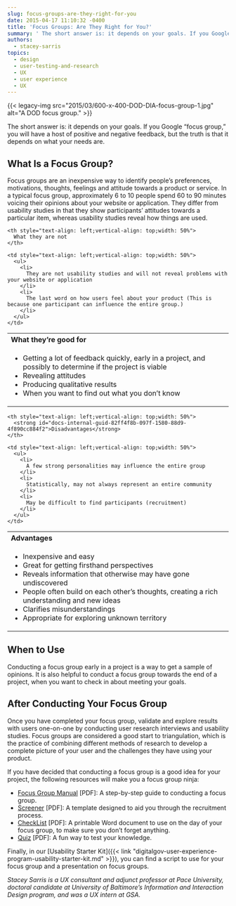```yaml
---
slug: focus-groups-are-they-right-for-you
date: 2015-04-17 11:10:32 -0400
title: 'Focus Groups: Are They Right for You?'
summary: ' The short answer is: it depends on your goals. If you Google &ldquo;focus group,&rdquo; you will have a host of positive and negative feedback, but the truth is that it depends on what your needs are. What Is a Focus Group? Focus groups are an inexpensive way'
authors:
  - stacey-sarris
topics:
  - design
  - user-testing-and-research
  - UX
  - user experience
  - UX
---
```


{{< legacy-img src="2015/03/600-x-400-DOD-DIA-focus-group-1.jpg" alt="A DOD focus group." >}}

The short answer is: it depends on your goals. If you Google “focus group,” you will have a host of positive and negative feedback, but the truth is that it depends on what your needs are.

## What Is a Focus Group?

Focus groups are an inexpensive way to identify people’s preferences, motivations, thoughts, feelings and attitude towards a product or service. In a typical focus group, approximately 6 to 10 people spend 60 to 90 minutes voicing their opinions about your website or application. They differ from usability studies in that they show participants’ attitudes towards a particular item, whereas usability studies reveal how things are used.

<table border="0">
  <tr>
    <th style="text-align: left;vertical-align: top;width: 50%">
      What they’re good for
    </th>
    
    <th style="text-align: left;vertical-align: top;width: 50%">
      What they are not
    </th>
  </tr>
  
  <tr>
    <td style="text-align: left;vertical-align: top;width: 50%">
      <ul>
        <li>
          Getting a lot of feedback quickly, early in a project, and possibly to determine if the project is viable
        </li>
        <li>
          Revealing attitudes
        </li>
        <li>
          Producing qualitative results
        </li>
        <li>
          When you want to find out what you don’t know
        </li>
      </ul>
    </td>
    
    <td style="text-align: left;vertical-align: top;width: 50%">
      <ul>
        <li>
          They are not usability studies and will not reveal problems with your website or application
        </li>
        <li>
          The last word on how users feel about your product (This is because one participant can influence the entire group.)
        </li>
      </ul>
    </td>
  </tr>
</table>

<table border="0">
  <tr>
    <th style="text-align: left;vertical-align: top;width: 50%">
      <strong id="docs-internal-guid-82ff4f8b-097e-f9fe-8bfd-4a3996a1019a">Advantages</strong>
    </th>
    
    <th style="text-align: left;vertical-align: top;width: 50%">
      <strong id="docs-internal-guid-82ff4f8b-097f-1580-88d9-4f890cc884f2">Disadvantages</strong>
    </th>
  </tr>
  
  <tr>
    <td style="text-align: left;vertical-align: top;width: 50%">
      <ul>
        <li>
          Inexpensive and easy
        </li>
        <li>
          Great for getting firsthand perspectives
        </li>
        <li>
          Reveals information that otherwise may have gone undiscovered
        </li>
        <li>
          People often build on each other’s thoughts, creating a rich understanding and new ideas
        </li>
        <li>
          Clarifies misunderstandings
        </li>
        <li>
          Appropriate for exploring unknown territory
        </li>
      </ul>
    </td>
    
    <td style="text-align: left;vertical-align: top;width: 50%">
      <ul>
        <li>
          A few strong personalities may influence the entire group
        </li>
        <li>
          Statistically, may not always represent an entire community
        </li>
        <li>
          May be difficult to find participants (recruitment)
        </li>
      </ul>
    </td>
  </tr>
</table>

## When to Use

Conducting a focus group early in a project is a way to get a sample of opinions. It is also helpful to conduct a focus group towards the end of a project, when you want to check in about meeting your goals.

## After Conducting Your Focus Group

Once you have completed your focus group, validate and explore results with users one-on-one by conducting user research interviews and usability studies. Focus groups are considered a good start to triangulation, which is the practice of combining different methods of research to develop a complete picture of your user and the challenges they have using your product.

If you have decided that conducting a focus group is a good idea for your project, the following resources will make you a focus group ninja:

  * [Focus Group Manual](https://s3.amazonaws.com/digitalgov/_legacy-img/2015/04/ManualFocusGroupHowtoGetStarted.pdf) [PDF]: A step-by-step guide to conducting a focus group.
  * [Screener](https://s3.amazonaws.com/digitalgov/_legacy-img/2015/04/ScreenerTemplate.pdf) [PDF]: A template designed to aid you through the recruitment process.
  * [CheckList](https://s3.amazonaws.com/digitalgov/_legacy-img/2015/04/FocusGroupCheckList.pdf) [PDF]: A printable Word document to use on the day of your focus group, to make sure you don’t forget anything.
  * [Quiz](https://s3.amazonaws.com/digitalgov/_legacy-img/2015/04/QuizTestYourKnowledge.pdf) [PDF]: A fun way to test your knowledge.

Finally, in our [Usability Starter Kit]({{< link "digitalgov-user-experience-program-usability-starter-kit.md" >}}), you can find a script to use for your focus group and a presentation on focus groups.

_Stacey Sarris is a UX consultant and adjunct professor at Pace University, doctoral candidate at University of Baltimore&#8217;s Information and Interaction Design program, and was a UX intern at GSA._